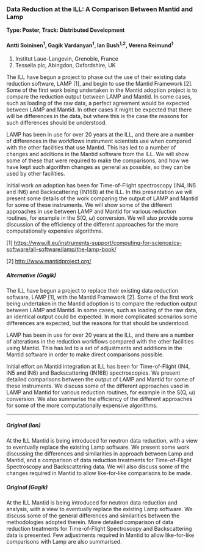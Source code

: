 ### Data Reduction at the ILL: A Comparison Between Mantid and Lamp

**Type: Poster, Track: Distributed Development**

#### Antti Soininen<sup>1</sup>, Gagik Vardanyan<sup>1</sup>, Ian Bush<sup>1,2</sup>, Verena Reimund<sup>1</sup>

1. Institut Laue-Langevin, Grenoble, France
2. Tessella plc, Abingdon, Oxfordshire, UK

The ILL have begun a project to phase out the use of their existing data reduction software, LAMP [1], and begin to use the Mantid Framework [2]. Some of the first work being undertaken in the Mantid adoption project is to compare the reduction output between LAMP and Mantid. In some cases, such as loading of the raw data, a perfect agreement would be expected between LAMP and Mantid. In other cases it might be expected that there will be differences in the data, but where this is the case the reasons for such differences should be understood.

LAMP has been in use for over 20 years at the ILL, and there are a number of differences in the workflows instrument scientists use when compared with the other facilities that use Mantid. This has led to a number of changes and additions in the Mantid software from the ILL. We will show some of these that were required to make the comparisons, and how we have kept such algorithm changes as general as possible, so they can be used by other facilities.

Initial work on adoption has been for Time-of-Flight spectroscopy (IN4, IN5 and IN6) and Backscattering (IN16B) at the ILL. In this presentation we will present some details of the work comparing the output of LAMP and Mantid for some of these instruments. We will show some of the different approaches in use between LAMP and Mantid for various reduction routines, for example in the S(Q, &omega;) conversion. We will also provide some discussion of the efficiency of the different approaches for the more computationally expensive algorithms.

[1] https://www.ill.eu/instruments-support/computing-for-science/cs-software/all-software/lamp/the-lamp-book/

[2] http://www.mantidproject.org/

##### Alternative (Gagik)

The ILL have begun a project to replace their existing data reduction software, LAMP [1], with the Mantid Framework [2]. Some of the first work being undertaken in the Mantid adoption is to compare the reduction output between LAMP and Mantid. In some cases, such as loading of the raw data, an identical output could be expected. In more complicated scenarios some differences are expected, but the reasons for that should be understood.

LAMP has been in use for over 20 years at the ILL, and there are a number of alterations in the reduction workflows compared with the other facilities using Mantid. This has led to a set of adjustments and additions in the Mantid software in order to make direct comparisons possible.

Initial effort on Mantid integration at ILL has been for Time-of-Flight (IN4, IN5 and IN6) and Backscattering (IN16B) spectroscopies. We present detailed comparisons between the output of LAMP and Mantid for some of these instruments. We discuss some of the different approaches used in LAMP and Mantid for various reduction routines, for example in the S(Q, &omega;) conversion. We also summarise the efficiency of the different approaches for some of the more computationally expensive algorithms.


-----------------------------

##### Original (Ian)

At the ILL Mantid is being introduced for neutron data reduction, with a view to eventually replace the existing Lamp software. We present some work discussing the differences and similarities in approach between Lamp and Mantid, and a comparison of data reduction treatments for Time-of-Flight Spectroscopy and Backscattering data. We will also discuss some of the changes required in Mantid to allow like-for-like comparisons to be made.

##### Original (Gagik)

At the ILL Mantid is being introduced for neutron data reduction and analysis, with a view to eventually replace the existing Lamp software. We discuss some of the general differences and similarities between the methodologies adopted therein. More detailed comparison of data reduction treatments for Time-of-Flight Spectroscopy and Backscattering data is presented. Few adjustments required in Mantid to allow like-for-like comparisons with Lamp are also summarised.

